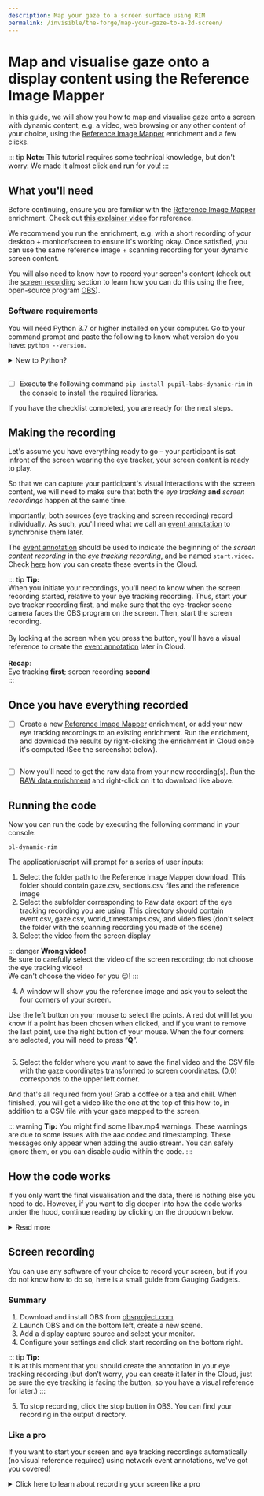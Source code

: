 ```yaml
---
description: Map your gaze to a screen surface using RIM
permalink: /invisible/the-forge/map-your-gaze-to-a-2d-screen/
---
```


# Map and visualise gaze onto a display content using the Reference Image Mapper
<Youtube src="e7rGbzeDVaE"/>

In this guide, we will show you how to map and visualise gaze onto a screen with dynamic content, e.g. a video, web browsing or any other content of your choice, using the [Reference Image Mapper](https://docs.pupil-labs.com/invisible/explainers/enrichments/#reference-image-mapper) enrichment and a few clicks.

::: tip
**Note:** This tutorial requires some technical knowledge, but don't worry. We made it almost click and run for you!
:::

## What you'll need
Before continuing, ensure you are familiar with the [Reference Image Mapper](https://docs.pupil-labs.com/invisible/explainers/enrichments/#reference-image-mapper) enrichment. Check out [this explainer video](https://www.youtube.com/watch?v=ygqzQEzUIS4&t=56s) for reference. 

We recommend you run the enrichment, e.g. with a short recording of your desktop + monitor/screen to ensure it's working okay. Once satisfied, you can use the same reference image + scanning recording for your dynamic screen content.

You will also need to know how to record your screen's content (check out the [screen recording](#Screen-recording) section to learn how you can do this using the free, open-source program [OBS](https://obsproject.com/)).

### Software requirements

<v-checkbox 
  v-model="checkbox"
  dense
  append
  color="primary"
  class="shrink mr-2 mt-0">
</v-checkbox>

You will need Python 3.7 or higher installed on your computer. Go to your command prompt and paste the following to know what version do you have: 
<code>python --version</code>.

<details>
<summary>New to Python?</summary>
<!-- This is collapsed  -->
<br>
Installing Python is generally easy, and nowadays, Linux MacOS and even some Windows computers come with Python already installed. If you do need to install Python and aren't confident about it, you can find a few notes on the <a href="https://wiki.python.org/moin/BeginnersGuide/Download">Beginners Guide wiki page</a>, but installation is unremarkable on most platforms.
</details>
<!-- empty line  -->
<br>

- [ ] Execute the following command `pip install pupil-labs-dynamic-rim` in the console to install the required libraries.

If you have the checklist completed, you are ready for the next steps.

## Making the recording
Let's assume you have everything ready to go – your participant is sat infront of the screen wearing the eye tracker, your screen content is ready to play. 

So that we can capture your participant's visual interactions with the screen content, we will need to make sure that both the *eye tracking* **and** *screen recordings* happen at the same time. 

Importantly, both sources (eye tracking and screen recording) record individually. As such, you'll need what we call an [event annotation](https://docs.pupil-labs.com/invisible/explainers/basic-concepts/#events) to synchronise them later.

The [event annotation](https://docs.pupil-labs.com/invisible/explainers/basic-concepts/#events) should be used to indicate the beginning of the *screen content recording* in the *eye tracking recording*, and be named `start.video`. 
Check [here](https://docs.pupil-labs.com/invisible/explainers/basic-concepts/#events) how you can create these events in the Cloud.

::: tip
**Tip:**<br>
When you initiate your recordings, you'll need to know when the screen recording started, relative to your eye tracking recording. Thus, start your eye tracker recording first, and make sure that the eye-tracker scene camera faces the OBS program on the screen. Then, start the screen recording. <br> <br>
By looking at the screen when you press the button, you'll have a visual reference to create the [event annotation](https://docs.pupil-labs.com/invisible/explainers/basic-concepts/#events) later in Cloud.<br>
<br>**Recap**: <br>Eye tracking **first**; screen recording **second**<br>
:::

## Once you have everything recorded

- [ ] Create a new [Reference Image Mapper](https://docs.pupil-labs.com/invisible/explainers/enrichments/#reference-image-mapper) enrichment, or add your new eye tracking recordings to an existing enrichment. Run the enrichment, and download the results by right-clicking the enrichment in Cloud once it's computed (See the screenshot below).

<div class="pb-4" style="display:flex;justify-content:center;">
  <v-img
    class="rounded" 
    :src="require('../../media/the-forge/download_rim.png')"
    max-width=400px
  >
  </v-img>
</div>

- [ ] Now you'll need to get the raw data from your new recording(s). Run the [RAW data enrichment](https://docs.pupil-labs.com/invisible/explainers/enrichments/#raw-data-exporter) and right-click on it to download like above.

## Running the code
Now you can run the code by executing the following command in your console:

`pl-dynamic-rim`

The application/script will prompt for a series of user inputs:
1. Select the folder path to the Reference Image Mapper download. This folder should contain gaze.csv, sections.csv files and the reference image
2. Select the subfolder corresponding to Raw data export of the eye tracking recording you are using. This directory should contain event.csv, gaze.csv, world_timestamps.csv, and video files (don't select the folder with the scanning recording you made of the scene)
3. Select the video from the screen display

::: danger 
**Wrong video!**<br> Be sure to carefully select the video of the screen recording; do not choose the eye tracking video! <br> We can't choose the video for you 😉!
:::

4. A window will show you the reference image and ask you to select the four corners of your screen. 

Use the left button on your mouse to select the points. A red dot will let you know if a point has been chosen when clicked, and if you want to remove the last point, use the right button of your mouse. When the four corners are selected, you will need to press “**Q**”.

<div class="pb-4" style="display:flex;justify-content:center;">
  <v-img
    class="rounded" 
    :src="require('../../media/the-forge/screen_corners.png')"
    max-width=300px
  >
  </v-img>
</div>

5. Select the folder where you want to save the final video and the CSV file with the gaze coordinates transformed to screen coordinates. (0,0) corresponds to the upper left corner.

And that's all required from you! Grab a coffee or a tea and chill. When finished, you will get a video like the one at the top of this how-to, in addition to a CSV file with your gaze mapped to the screen.

::: warning
**Tip:**
You might find some libav.mp4 warnings. These warnings are due to some issues with the aac codec and timestamping. These messages only appear when adding the audio stream. You can safely ignore them, or you can disable audio within the code.
:::

## How the code works

If you only want the final visualisation and the data, there is nothing else you need to do. However, if you want to dig deeper into how the code works under the hood, continue reading by clicking on the dropdown below.

<details>
<summary>Read more</summary>
<!-- This is collapsed   -->
<br>
The code is hosted at <a href="https://github.com/pupil-labs/dynamic-rim-module">https://github.com/pupil-labs/dynamic-rim-module</a>. 
    
Navigate to `src/pupil_labs/dynamic_content_on_rim/`. You will first notice that we split the code into several modules. The core functionality is in the script `dynamic_rim.py`. Under the uitools folder, you will find the code used to ask for paths, directories or even to ask for the screen corners. And under the video/read folder is the script to read the timestamps or find a frame for specific timestamps.

In summary, we read the .csv files into Pandas data frames. We use pyav to obtain the timestamps/presentation times for each frame on the videos, and we use OpenCV to get the transformation matrix and apply it to the gaze coordinates. We then merge the data using the timestamps and finally decode the right frames, work with them and encode them again.

You can find below a short description of the main functions.
### Reading timestamps
```python
# on video/read.py
def read_screen_video()
```
This function takes the video path and decodes every frame from the stream, reading their presentation and decoding timestamps and frame index. It returns these values together with an estimate of the frames per second. An optional argument can be given to read audio streams rather than video.
### Merging timestamps
```python
# on dynamic_rim.py 
def merge_tables() 
```

Once the timestamps files have been read into Pandas Dataframes, we can match them using the function <a href="https://pandas.pydata.org/pandas-docs/version/0.25.0/reference/api/pandas.merge_asof.html"> pd.merge_asof()</a>. The function above (merge_tables) merges all the sources: screen, scene, reference image gaze coordinates, frames indexes, etc., in the proper order so that all of them match in the final video.
### Getting the coordinates of the screen and the perspective transformation
```python
# on uitools/get_corners.py
def pick_point_in_image()
```
Takes the path to the RIM download folder and the number of points to collect. It will use OpenCV to load the reference image to the user, downscale to avoid issues with HDPI screens and save the points selected, giving red dots over the image as feedback.

```python
# on dynamic_rim.py
def get_perspective_transform()
```
With the corners selected, this function uses OpenCV’s function cv2.getPerspectiveTransform to obtain the transformation matrix, which is later applied in the main function using cv2.perspectiveTransform to remap the RIM’s gaze coordinates into screen’s coordinates.
### Saving the video

```python
# on dynamic_rim.py
def save_videos()
```

This function takes care of producing the final resulting video.

```python
# on video/read.py
def get_frame()
```

This function will iterate, look for and decode the frame whose presentation timestamps match those required for that frame.

```python
# on dynamic_rim.py
def prepare_image()
```

With the frame withdrawn in the previous function and converted to an image, the gaze will be plotted on top, it will be resized if needed, and the screen patch will be drawn. The different steps to be performed will depend on the source of the frame.

</details>
<!-- empty line   -->

## Screen recording
You can use any software of your choice to record your screen, but if you do not know how to do so, here is a small guide from Gauging Gadgets.

<Youtube src="_LWwqbHU8L0"/>

### Summary
1. Download and install OBS from [obsproject.com](https://obsproject.com)
2. Launch OBS and on the bottom left, create a new scene. 
3. Add a display capture source and select your monitor.
4. Configure your settings and click start recording on the bottom right. 

::: tip
**Tip:**<br>
It is at this moment that you should create the annotation in your eye tracking recording (but don’t worry, you can create it later in the Cloud, just be sure the eye tracking is facing the button, so you have a visual reference for later.)
:::

5. To stop recording, click the stop button in OBS. You can find your recording in the output directory.

### Like a pro
If you want to start your screen and eye tracking recordings automatically (no visual reference required) using network event annotations, we've got you covered!

<details>
<summary>Click here to learn about recording your screen like a pro</summary>
<!-- This is collapsed   -->
<br>
Assuming you have OBS installed and correctly set up, you will need to install the <a href="https://github.com/obsproject/obs-websocket">OBS WebSocket plugin</a>. Follow the installer's instructions, and click on "Tools > obs-websocket Settings" when finished.
A pop-up will appear and let you modify the settings. There are two parameters we will need for later, the port and the password.

But for now, let's go back to your Python console and install the following packages:
    
```pip install simpleobsws pupil-labs-realtime-api```
    
The first package will help us access the WebSocket API from OBS, and the second is our real-time API wrapper for Python.

Download the script [recording.py](https://raw.githubusercontent.com/pupil-labs/dynamic-rim-module/main/src/pupil_labs/dynamic_content_on_rim/recording/recording.py?token=GHSAT0AAAAAABXIQHJWQYOPFDTO36JXC5N6YZNSEUQ). As you can see, the script uses asynchronous calls to send WebSockets without blocking each other. 
Go to lines 76 & 77 and modify them according to the parameters we had in the obs-websocket settings.
* 76: `url="ws://localhost:XXXX/"`where XXXX is the port number you use, defaults to 4455.
    
::: danger
Do not use 8080! as Pupil Invisible uses this one.
:::
    
* 77: Password -> Obvious, isn't it? 

Once everything is set, you only have to run recording.py. This will automatically connect to Pupil Invisible, launch OBS in your system, wait (5s) for it to be fully open, and then send a signal to start recording in OBS along with a "start.video" annotation to your Pupil Invisible.

</details>
<!-- empty line   -->



